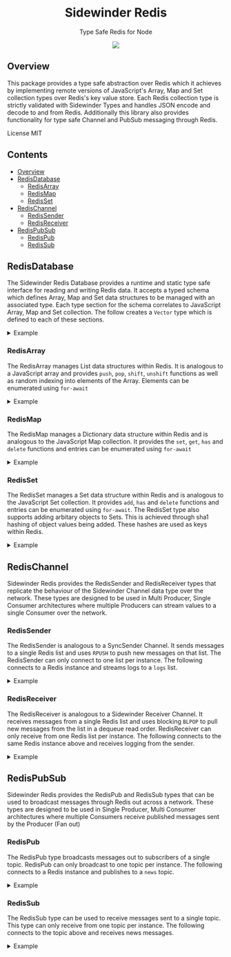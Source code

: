 <div align='center'>

<h1>Sidewinder Redis</h1>

<p>Type Safe Redis for Node</p>

[<img src="https://img.shields.io/npm/v/@sidewinder/redis?label=%40sidewinder%2Fredis">](https://www.npmjs.com/package/@sidewinder/redis)

</div>

## Overview

This package provides a type safe abstraction over Redis which it achieves by implementing remote versions of JavaScript's Array, Map and Set collection types over Redis's key value store. Each Redis collection type is strictly validated with Sidewinder Types and handles JSON encode and decode to and from Redis. Additionally this library also provides functionality for type safe Channel and PubSub messaging through Redis.

License MIT

## Contents

- [Overview](#Overview)
- [RedisDatabase](#RedisDatabase)
  - [RedisArray](#RedisArray)
  - [RedisMap](#RedisMap)
  - [RedisSet](#RedisSet)
- [RedisChannel](#RedisChannel)
  - [RedisSender](#RedisSender)
  - [RedisReceiver](#RedisReceiver)
- [RedisPubSub](#RedisPubSub)
  - [RedisPub](#RedisPub)
  - [RedisSub](#RedisSub)

## RedisDatabase

The Sidewinder Redis Database provides a runtime and static type safe interface for reading and writing Redis data. It accepts a typed schema which defines Array, Map and Set data structures to be managed with an associated type. Each type section for the schema correlates to JavaScript Array, Map and Set collection. The follow creates a `Vector` type which is defined to each of these sections.

<details>
<summary>Example</summary>

```typescript
import { Type, RedisDatabase } from '@sidewinder/redis'

const Vector = Type.Tuple([Type.Number(), Type.Number(), Type.Number()])

const Schema = Type.Database({
  arrays: {
    vectors: Vector, // Array<[number, number, number]>
  },
  sets: {
    vectors: Vector, // Set<[number, number, number]>
  },
  maps: {
    vectors: Vector, // Map<string, [number, number, number]>
  },
})

const database = await RedisDatabase.connect(Schema, 'redis://172.30.1.24:6379')

// Array<[number, number, number]>
const array = database.array('vectors')
await array.push([1, 0, 0])
await array.push([0, 1, 0])
await array.push([0, 0, 1])

// Set<[number, number, number]>
const set = database.set('vectors')
await set.add([1, 0, 0])
await set.add([0, 1, 0])
await set.add([0, 0, 1])

// Map<string, [number, number, number]>
const map = database.map('vectors')
await map.set('X', [1, 0, 0])
await map.set('Y', [0, 1, 0])
await map.set('Z', [0, 0, 1])
```

</details>

### RedisArray

The RedisArray manages List data structures within Redis. It is analogous to a JavaScript array and provides `push`, `pop`, `shift`, `unshift` functions as well as random indexing into elements of the Array. Elements can be enumerated using `for-await`

<details>
<summary>Example</summary>

```typescript
const array = database.array('vectors')
await array.push([1, 0, 0])
await array.push([0, 1, 0])
await array.push([0, 0, 1])

const vector = await array.get(1) // [0, 1, 0]

for await (const vector of array) {
  console.log(vector)
}
```

</details>

### RedisMap

The RedisMap manages a Dictionary data structure within Redis and is analogous to the JavaScript Map collection. It provides the `set`, `get`, `has` and `delete` functions and entries can be enumerated using `for-await`

<details>
<summary>Example</summary>

```typescript
const map = database.map('vectors')
await map.set('X', [1, 0, 0])
await map.set('Y', [0, 1, 0])
await map.set('Z', [0, 0, 1])

const Y = await map.get('Y')

for await (const [key, value] of map) {
  console.log(key, value)
}
```

</details>

### RedisSet

The RedisSet manages a Set data structure within Redis and is analogous to the JavaScript Set collection. It provides `add`, `has` and `delete` functions and entries can be enumerated using `for-await`. The RedisSet type also supports adding arbitary objects to Sets. This is achieved through sha1 hashing of object values being added. These hashes are used as keys within Redis.

<details>
<summary>Example</summary>

```typescript
const set = database.set('vectors')
await set.add([1, 0, 0])
await set.add([0, 1, 0])
await set.add([0, 0, 1])

const exists = await vectors.has([0, 1, 2])

await set.delete([0, 1, 0])

for await (const value of vectors) {
  console.log(key, value)
}
```

</details>

## RedisChannel

Sidewinder Redis provides the RedisSender and RedisReceiver types that replicate the behaviour of the Sidewinder Channel data type over the network. These types are designed to be used in Multi Producer, Single Consumer architectures where multiple Producers can stream values to a single Consumer over the network.

### RedisSender

The RedisSender is analogous to a SyncSender Channel. It sends messages to a single Redis list and uses `RPUSH` to push new messages on that list. The RedisSender can only connect to one list per instance. The following connects to a Redis instance and streams logs to a `logs` list.

<details>
<summary>Example</summary>

```typescript
import { Type, RedisSender } from '@sidewinder/redis'

const sender = await RedisSender.connect(Type.String(), 'logs', 'redis://redis.domain.com:6379')

await sender.send('log message 1')
await sender.send('log message 2')
await sender.send('log message 3')
```

</details>

### RedisReceiver

The RedisReceiver is analogous to a Sidewinder Receiver Channel. It receives messages from a single Redis list and uses blocking `BLPOP` to pull new messages from the list in a dequeue read order. RedisReceiver can only receive from one Redis list per instance. The following connects to the same Redis instance above and receives logging from the sender.

<details>
<summary>Example</summary>

```typescript
import { Type, RedisReceiver } from '@sidewinder/redis'

const receiver = await RedisReceiver.connect(Type.String(), 'logs', 'redis://redis.domain.com:6379')

for await (const message of receiver) {
  console.log(message) // log message 1
  // log message 2
  // log message 3
}
```

</details>

## RedisPubSub

Sidewinder Redis provides the RedisPub and RedisSub types that can be used to broadcast messages through Redis out across a network. These types are designed to be used in Single Producer, Multi Consumer architectures where multiple Consumers receive published messages sent by the Producer (Fan out)

### RedisPub

The RedisPub type broadcasts messages out to subscribers of a single topic. RedisPub can only broadcast to one topic per instance. The following connects to a Redis instance and publishes to a `news` topic.

<details>
<summary>Example</summary>

```typescript
import { Type, RedisPub } from '@sidewinder/redis'

const sender = await RedisPub.connect(Type.String(), 'news', 'redis://redis.domain.com:6379')

await sender.send('good news')
await sender.send('bad news')
await sender.send('average news')
```

</details>

### RedisSub

The RedisSub type can be used to receive messages sent to a single topic. This type can only receive from one topic per instance. The following connects to the topic above and receives news messages.

<details>
<summary>Example</summary>

```typescript
import { Type, RedisSub } from '@sidewinder/redis'

const receiver = await RedisSub.connect(Type.String(), 'news', 'redis://redis.domain.com:6379')

for await (const message of receiver) {
  console.log(message) // good news
  // bad news
  // average news
}
```

</details>
